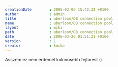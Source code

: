 ```yaml
---
creationDate        : 2005-02-06 15:42:32 +0100 
author              : admin 
title               : uberloom/DB connection pool 
name                : uberloom/DB connection pool 
layout              : wiki 
path                : uberloom/DB connection pool 
date                : 2006-03-26 01:51:21 +0100 
version             : 1 
creator             : kocka 
---
```

Asszem ez nem erdemel kulonosebb fejtorest :)
